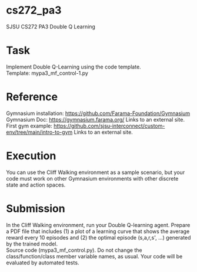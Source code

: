 # cs272_pa3
SJSU CS272 PA3 Double Q Learning

# Task
Implement Double Q-Learning using the code template.  
Template: mypa3_mf_control-1.py

# Reference
Gymnasium installation: https://github.com/Farama-Foundation/Gymnasium  
Gymnasium Doc: https://gymnasium.farama.org/ Links to an external site.  
First gym example: https://github.com/sjsu-interconnect/custom-env/tree/main/intro-to-gym Links to an external site.  

# Execution
You can use the Cliff Walking environment as a sample scenario, but your code must work on other Gymnasium environments with other discrete state and action spaces.  

# Submission
In the Cliff Walking environment, run your Double Q-learning agent. Prepare a PDF file that includes (1) a plot of a learning curve that shows the average reward every 10 episodes and (2) the optimal episode (s,a,r,s', ...) generated by the trained model.  
Source code (mypa3_mf_control.py). Do not change the class/function/class member variable names, as usual. Your code will be evaluated by automated tests.  
